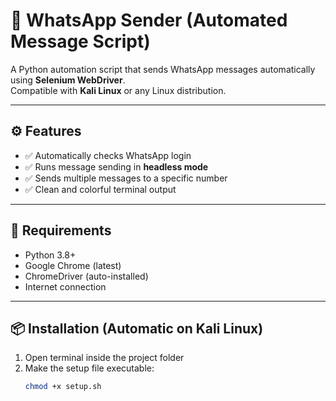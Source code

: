 # 💬 WhatsApp Sender (Automated Message Script)

A Python automation script that sends WhatsApp messages automatically using **Selenium WebDriver**.  
Compatible with **Kali Linux** or any Linux distribution.

---

## ⚙️ Features
- ✅ Automatically checks WhatsApp login
- ✅ Runs message sending in **headless mode**
- ✅ Sends multiple messages to a specific number
- ✅ Clean and colorful terminal output

---

## 🧰 Requirements
- Python 3.8+
- Google Chrome (latest)
- ChromeDriver (auto-installed)
- Internet connection

---

## 📦 Installation (Automatic on Kali Linux)

1. Open terminal inside the project folder  
2. Make the setup file executable:
   ```bash
   chmod +x setup.sh
